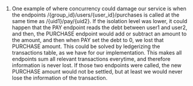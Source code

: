 1. One example of where concurrency could damage our service is when the endpoints /{group_id}/users/{user_id}/purchases is called at the same time as /{uid1}/pay/{uid2}. If the isolation level was lower, it could happen that the PAY endpoint reads the debt between user1 and user2, and then, the PURCHASE endpoint would add or subtract an amount to the amount, and then when PAY set the debt to 0, we lost that PURCHASE amount. This could be solved by ledgerizing the transactions table, as we have for our implementation. This makes all endpoints sum all relevant transactions everytime, and therefore information is never lost. If those two endpoints were called, the new PURCHASE amount would not be settled, but at least we would never lose the information of the transaction.
